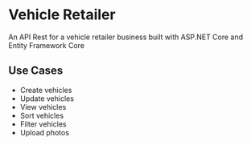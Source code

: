 # Vehicle Retailer
An API Rest for a vehicle retailer business built with ASP.NET Core and Entity Framework Core

## Use Cases

- Create vehicles
- Update vehicles
- View vehicles
- Sort vehicles
- Filter vehicles
- Upload photos
